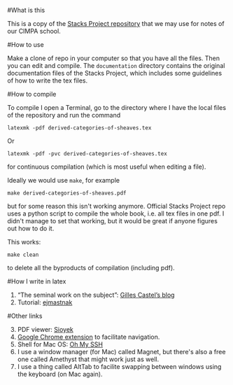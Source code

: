 #What is this

This is a copy of the 
[Stacks Project repository](https://github.com/stacks/stacks-project)
that we may use for notes of our CIMPA school.

#How to use

Make a clone of repo in your computer so that you have all the files.
Then you can edit and compile. The ``documentation`` directory contains
the original documentation files of the Stacks Project, which includes some
guidelines of how to write the tex files.

#How to compile

To compile I open a Terminal, go to the directory where I have the local files
of the repository and run the command

``latexmk -pdf derived-categories-of-sheaves.tex``

Or

``latexmk -pdf -pvc derived-categories-of-sheaves.tex``

for continuous compilation (which is most useful when editing a file).


Ideally we would use ``make``, for example

``make derived-categories-of-sheaves.pdf``

but for some reason this isn't working anymore.
Official Stacks Project repo uses a python script to compile the whole book,
i.e. all tex files in one pdf. 
I didn't manage to set that working, but it would be great if anyone figures
out how to do it.

This works:

``make clean``

to delete all the byproducts of compilation (including pdf).

#How I write in latex

1. “The seminal work on the subject”: [Gilles Castel’s blog](https://castel.dev/post/lecture-notes-1/)
2. Tutorial: [ejmastnak](https://ejmastnak.com/tutorials/vim-latex/intro/)

#Other links

3. PDF viewer: [Sioyek](https://sioyek.info/)
4. [Google Chrome extension](https://chromewebstore.google.com/detail/vimium/dbepggeogbaibhgnhhndojpepiihcmeb?hl=en&pli=1) to facilitate navigation.
5. Shell for Mac OS: [Oh My SSH](https://ohmyz.sh/)
6. I use a window manager (for Mac) called Magnet, but there's also a free one 
called Amethyst that might work just as well.
7. I use a thing called AltTab to facilite swapping between windows using the
   keyboard (on Mac again).
